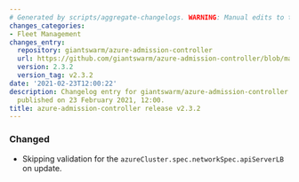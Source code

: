 ```yaml
---
# Generated by scripts/aggregate-changelogs. WARNING: Manual edits to this files will be overwritten.
changes_categories:
- Fleet Management
changes_entry:
  repository: giantswarm/azure-admission-controller
  url: https://github.com/giantswarm/azure-admission-controller/blob/master/CHANGELOG.md#232---2021-02-23
  version: 2.3.2
  version_tag: v2.3.2
date: '2021-02-23T12:00:22'
description: Changelog entry for giantswarm/azure-admission-controller version 2.3.2,
  published on 23 February 2021, 12:00.
title: azure-admission-controller release v2.3.2
---
```


### Changed
- Skipping validation for the `azureCluster.spec.networkSpec.apiServerLB` on update.
